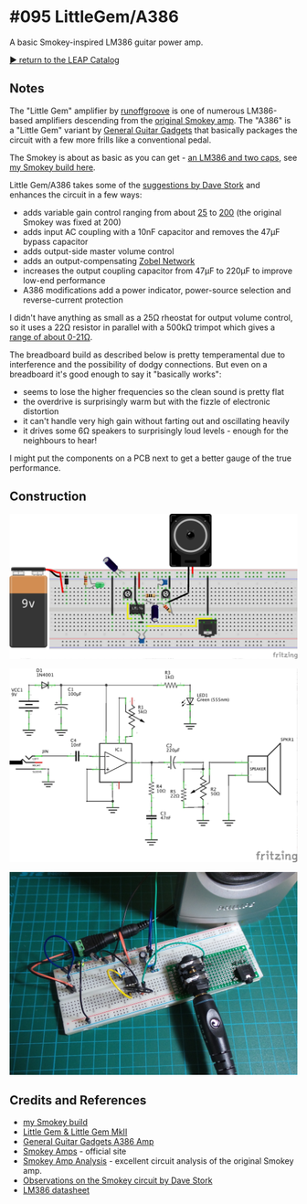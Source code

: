 # #095 LittleGem/A386

A basic Smokey-inspired LM386 guitar power amp.


[:arrow_forward: return to the LEAP Catalog](https://leap.tardate.com)

## Notes

The "Little Gem" amplifier by [runoffgroove](http://www.runoffgroove.com/littlegem.html)
is one of numerous LM386-based amplifiers descending from the [original Smokey amp](http://www.smokeyamps.com/).
The "A386" is a "Little Gem" variant by [General Guitar Gadgets](http://www.generalguitargadgets.com/effects-projects/amps/a386-amp/)
that basically packages the circuit with a few more frills like a conventional pedal.

The Smokey is about as basic as you can get - [an LM386 and two caps](http://www.electrosmash.com/smokey-amp-analysis),
see [my Smokey build here](../Smokey).

Little Gem/A386 takes some of the [suggestions by Dave Stork](http://www.blueguitar.org/new/schem/_ss/smokey.txt) and
enhances the circuit in a few ways:

* adds variable gain control ranging from about [25](http://www.wolframalpha.com/input/?i=2*15000%CE%A9%2F%28150+%2B+1%CE%A9%2F%281%2F1350+%2B+1%2F5000%29%29) to [200](http://www.wolframalpha.com/input/?i=2*15k%CE%A9%2F%28150+%2B+0%CE%A9%29) (the original Smokey was fixed at 200)
* adds input AC coupling with a 10nF capacitor and removes the 47μF bypass capacitor
* adds output-side master volume control
* adds an output-compensating [Zobel Network](http://en.wikipedia.org/wiki/Zobel_network)
* increases the output coupling capacitor from 47μF to 220μF to improve low-end performance
* A386 modifications add a power indicator, power-source selection and reverse-current protection

I didn't have anything as small as a 25Ω rheostat for output volume control, so it uses a 22Ω resistor in parallel with a 500kΩ trimpot which gives
a [range of about 0-21Ω](http://toolbox.tardate.com/?formula=22%7C500#ResistorCalculator).

The breadboard build as described below is pretty temperamental due to interference and the possibility of dodgy connections.
But even on a breadboard it's good enough to say it "basically works":

* seems to lose the higher frequencies so the clean sound is pretty flat
* the overdrive is surprisingly warm but with the fizzle of electronic distortion
* it can't handle very high gain without farting out and oscillating heavily
* it drives some 6Ω speakers to surprisingly loud levels - enough for the neighbours to hear!

I might put the components on a PCB next to get a better gauge of the true performance.


## Construction

![Breadboard](./assets/LittleGem_bb.jpg?raw=true)

![The Schematic](./assets/LittleGem_schematic.jpg?raw=true)

![The Build](./assets/LittleGem_build.jpg?raw=true)

## Credits and References
* [my Smokey build](../Smokey)
* [Little Gem & Little Gem MkII](http://www.runoffgroove.com/littlegem.html)
* [General Guitar Gadgets A386 Amp](http://www.generalguitargadgets.com/effects-projects/amps/a386-amp/)
* [Smokey Amps](http://www.smokeyamps.com/) - official site
* [Smokey Amp Analysis](http://www.electrosmash.com/smokey-amp-analysis) - excellent circuit analysis of the original Smokey amp.
* [Observations on the Smokey circuit by Dave Stork](http://www.blueguitar.org/new/schem/_ss/smokey.txt)
* [LM386 datasheet](http://www.futurlec.com/Linear/LM386N-3.shtml)
